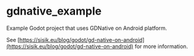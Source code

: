 # gdnative_example
Example Godot project that uses GDNative on Android platform.

See [https://sisik.eu/blog/godot/gd-native-on-android](https://sisik.eu/blog/godot/gd-native-on-android) for more information.
